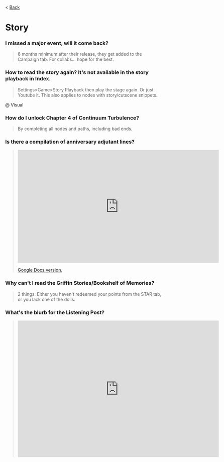 < [Back](/GFL/mainpage)

# Story

### I missed a major event, will it come back?

> 6 months minimum after their release, they get added to the Campaign tab. For collabs... hope for the best.

### How to read the story again? It's not available in the story playback in Index.

> Settings>Game>Story Playback then play the stage again. Or just Youtube it. This also applies to nodes with story/cutscene snippets.

@ Visual

### How do I unlock Chapter 4 of Continuum Turbulence?

> By completing all nodes and paths, including bad ends.

### Is there a compilation of anniversary adjutant lines?

> <iframe src="https://www.youtube.com/embed/videoseries?list=PL4Z0akElhimzHHiVMCozfUn1B6tYKjwPR" width="640" height="360" frameborder="0">Playlist by redditor u/paperrabbit.</iframe>
>
> [Google Docs version.](https://docs.google.com/document/d/1W5JzUGaC_fL5itce05WnkHcu7wX_sEn2vQlbgQNeKAk/)

### Why can't I read the Griffin Stories/Bookshelf of Memories?

> 2 things. Either you haven't redeemed your points from the STAR tab, or you lack one of the dolls.

### What's the blurb for the Listening Post?

> <iframe id="reddit-embed" src="https://www.redditmedia.com/r/girlsfrontline/comments/t42t86/weekly_commanders_lounge_march_01_2022/hz2dti3/?depth=1&amp;showmore=false&amp;embed=true&amp;showmedia=false&amp;theme=dark" sandbox="allow-scripts allow-same-origin allow-popups" style="border: none;" height="435" width="640" scrolling="no"></iframe>